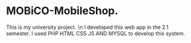 # MOBiCO-MobileShop.

This is my university project. \n
I developed this web app in the 2.1 semester.
I used PHP HTML CSS JS AND MYSQL to develop this system.
